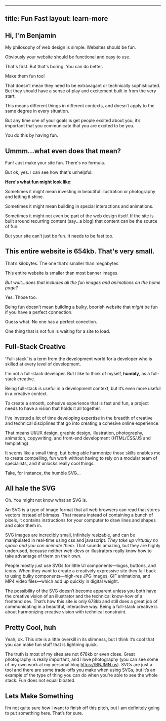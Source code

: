 
---
title: Fun Fast
layout: learn-more
---

## Hi, I'm Benjamin

My philosophy of web design is simple. Websites should be fun. 

Obviously your website should be functional and easy to use. 

That's first. But that's boring. You can do better. 

Make them fun too!

That doesn’t mean they need to be extravagant or technically sophisticated. But they should have a sense of play and excitement built in from the very start.

This means different things in different contexts, and doesn’t apply to the same degree in every situation. 

But any time one of your goals is get people excited about you, it’s important that you communicate that you are excited to be you. 

You do this by having fun.

## Ummm...what even does that mean?

Fun! Just make your site fun. There's no formula. 

But ok, yes. I can see how that's unhelpful.

**Here's what fun might look like:**

Sometimes it might mean investing in beautiful illustration or photography and letting it shine. 

Sometimes it might mean building in special interactions and animations.

Sometimes it might not even be part of the web design itself. If the site is built around recurring content (say...a blog) that content can be the source of fun.

But your site can't just be fun. It needs to be fast too.

## This entire website is 654kb. That's very small.

That’s kilobytes. The one that’s smaller than megabytes. 

This entire website is smaller than most banner images. 

*But wait...does that includes all the fun images and animations on the home page?*

Yes. Those too.

Being fun doesn’t mean building a bulky, boorish website that *might* be fun if you have a perfect connection.

Guess what. No one has a perfect conection.

One thing that is not fun is waiting for a site to load.

## Full-Stack Creative

'Full-stack' is a term from the development world for a developer who is skilled at every level of development. 

I'm not a full-stack developer. But I like to think of myself, **humbly**, as a full-stack creative.

Being full-stack is useful in a development context, but it’s even more useful in a creative context. 

To create a smooth, cohesive experience that is fast and fun, a project needs to have a vision that holds it all together.

I’ve invested a lot of time developing expertise in the breadth of creative and technical disciplines that go into creating a cohesive online experience. 

That means UI/UX design, graphic design, illustration, photography, animation, copywriting, and front-end development (HTML/CSS/JS and templating).

It seems like a small thing, but being able harmonize those skills enables me to create compelling, fun work without having to rely on a modular team of specialists, and it unlocks really cool things. 

Take, for instance, the humble SVG… 

## All hale the SVG

Oh. You might not know what an SVG is. 

An SVG is a type of image format that all web browsers can read that stores vectors instead of bitmaps. That means instead of containing a bunch of pixels, it contains instructions for your computer to draw lines and shapes and color them in. 

SVG images are incredibly small, infinitely resizable, and can be manipulated in real-time using css and javascript. *They take up virtually no space and you can animate them.* That sounds amazing, but they are highly underused, because neither web-devs or illustrators really know how to take advantage of them on their own. 

People mostly just use SVGs for little UI components—logos, buttons, and icons. When they want to create a creatively expressive site they fall back to using bulky components—high-res JPG images, GIF animations, and MP4 video files—which add up quickly in digital weight.

The possibility of the SVG doesn’t become apparent unless you both have the creative vision of an illustrator and the technical know-how of a frontend dev. That’s how this site is only 678kb and still does a great job of communicating in a beautiful, interactive way. Being a full-stack creative is about harmonizing creative vision with technical constraint.

## Pretty Cool, huh

Yeah, ok. This site is a little overkill in its slimness, but I think it’s cool that you can make fun stuff that is lightning quick. 

The truth is most of my sites are not 678kb or even close. Great photography is really important, and I love photography (you can see some of my own work at my personal blog https://BNJMN.us). SVGs are just a tool and there are some trade-offs you make when using SVGs, but it’s an example of the type of thing you can do when you’re able to see the whole stack. Fun does not equal bloated.

## Lets Make Something

I’m not quite sure how I want to finish off this pitch, but I am definitely going to put something here. That’s for sure.


